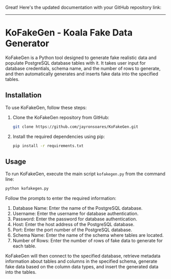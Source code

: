 Great! Here's the updated documentation with your GitHub repository link:

---

# KoFakeGen - Koala Fake Data Generator

KoFakeGen is a Python tool designed to generate fake realistic data and populate PostgreSQL database tables with it. It takes user input for database credentials, schema name, and the number of rows to generate, and then automatically generates and inserts fake data into the specified tables.

## Installation

To use KoFakeGen, follow these steps:

1. Clone the KoFakeGen repository from GitHub:
    ```bash
    git clone https://github.com/jayronsoares/KoFakeGen.git
    ```

2. Install the required dependencies using pip:
    ```bash
    pip install -r requirements.txt
    ```

## Usage

To run KoFakeGen, execute the main script `kofakegen.py` from the command line:

```bash
python kofakegen.py
```

Follow the prompts to enter the required information:

1. Database Name: Enter the name of the PostgreSQL database.
2. Username: Enter the username for database authentication.
3. Password: Enter the password for database authentication.
4. Host: Enter the host address of the PostgreSQL database.
5. Port: Enter the port number of the PostgreSQL database.
6. Schema Name: Enter the name of the schema where tables are located.
7. Number of Rows: Enter the number of rows of fake data to generate for each table.

KoFakeGen will then connect to the specified database, retrieve metadata information about tables and columns in the specified schema, generate fake data based on the column data types, and insert the generated data into the tables.
